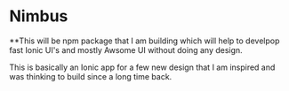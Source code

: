 # Nimbus
**This will be npm package that I am building which will help to develpop fast Ionic UI's and mostly Awsome UI without doing any design.

This is basically an Ionic app for a few new design that I am inspired and was thinking to build since a long time back.
